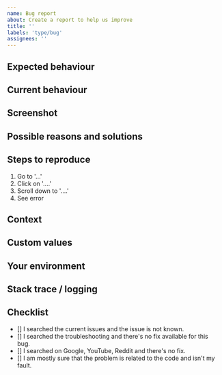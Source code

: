 ```yaml
---
name: Bug report
about: Create a report to help us improve
title: ''
labels: 'type/bug'
assignees: ''
---
```


<!--- Provide a general summary of the issue in the Title above. -->

## Expected behaviour
<!--- Tell us what should happen. -->

## Current behaviour
<!--- Tell us what happens instead of the expected behavior. -->

## Screenshot
<!--- (Optional) -->
<!--- Add a screenshot to help us understand the context more clearly. -->

## Possible reasons and solutions
<!--- (Optional) -->
<!--- Suggest a fix/reason for the bug. -->

## Steps to reproduce
<!--- Provide a link to a live example or an unambiguous set of steps to reproduce this bug. -->
1. Go to '...'
2. Click on '....'
3. Scroll down to '....'
4. See error

## Context
<!--- How has this issue affected you? How it appeared? What are you trying to accomplish? -->
<!--- Providing context helps us come up with a solution that is most useful in the real world. -->

## Custom values
<!--- (Optional) -->
<!--- Modified any values? Added any new commands? Tweaked anything? --->

## Your environment
<!--- Include as many relevant details about your environment. -->

## Stack trace / logging
<!--- Include stack trace of the logs/console. -->

## Checklist
<!--- Go over all the following points, and put an `x` in all the boxes that apply. -->
- [] I searched the current issues and the issue is not known.
- [] I searched the troubleshooting and there's no fix available for this bug.
- [] I searched on Google, YouTube, Reddit and there's no fix.
- [] I am mostly sure that the problem is related to the code and isn't my fault.
